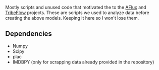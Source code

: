 Mostly scripts and unused code that motivated the to the [AFlux](github.com/flaviovdf/aflux) 
and [TribeFlow](github.com/flaviovdf/tribeflow) projects. These are scripts we used to analyze 
data before creating the above models. Keeping it here so I won't lose them.

Dependencies
------------
   * Numpy
   * Scipy
   * plac
   * IMDBPY (only for scrapping data already provided in the repository)
